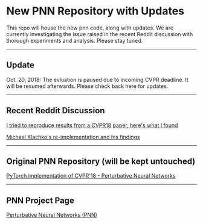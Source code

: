 # New PNN Repository with Updates
This repo will house the new pnn code, along with updates. We are currently investigating the issue raised in the recent Reddit discussion with thorough experiments and analysis. Please stay tuned.


***
## Update

Oct. 20, 2018: The evluation is paused due to incoming CVPR deadline. It will be resumed afterwards. Please check back here for updates.

***

## Recent Reddit Discussion
[I tried to reproduce results from a CVPR18 paper, here's what I found](https://www.reddit.com/r/MachineLearning/comments/9jhhet/discussion_i_tried_to_reproduce_results_from_a/)

[Michael Klachko's re-implementation and his findings](https://github.com/michaelklachko/pnn.pytorch)

***

## Original PNN Repository (will be kept untouched)
[PyTorch implementation of CVPR'18 - Perturbative Neural Networks](https://github.com/juefeix/pnn.pytorch)

***

## PNN Project Page
[Perturbative Neural Networks (PNN)](http://xujuefei.com/pnn.html)

